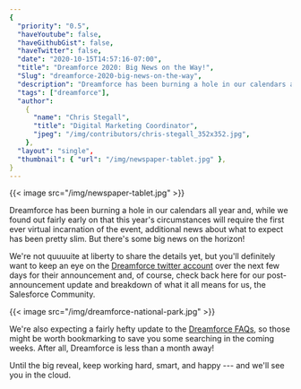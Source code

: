 ```yaml
---
{
  "priority": "0.5",
  "haveYoutube": false,
  "haveGithubGist": false,
  "haveTwitter": false,
  "date": "2020-10-15T14:57:16-07:00",
  "title": "Dreamforce 2020: Big News on the Way!",
  "Slug": "dreamforce-2020-big-news-on-the-way",
  "description": "Dreamforce has been burning a hole in our calendars all year and, while we found out fairly early on that this year’s circumstances will…",
  "tags": ["dreamforce"],
  "author":
    {
      "name": "Chris Stegall",
      "title": "Digital Marketing Coordinator",
      "jpeg": "/img/contributors/chris-stegall_352x352.jpg",
    },
  "layout": "single",
  "thumbnail": { "url": "/img/newspaper-tablet.jpg" },
}
---
```


{{< image src="/img/newspaper-tablet.jpg" >}}

Dreamforce has been burning a hole in our calendars all year and, while we found out fairly early on that this year's circumstances will require the first ever virtual incarnation of the event, additional news about what to expect has been pretty slim. But there's some big news on the horizon!

We're not quuuuite at liberty to share the details yet, but you'll definitely want to keep an eye on the [Dreamforce twitter account](http://www.twitter.com/dreamforce) over the next few days for their announcement and, of course, check back here for our post-announcement update and breakdown of what it all means for us, the Salesforce Community.

{{< image src="/img/dreamforce-national-park.jpg" >}}

We're also expecting a fairly hefty update to the [Dreamforce FAQs](https://www.salesforce.com/dreamforce/faq/), so those might be worth bookmarking to save you some searching in the coming weeks. After all, Dreamforce is less than a month away!

Until the big reveal, keep working hard, smart, and happy --- and we'll see you in the cloud.
